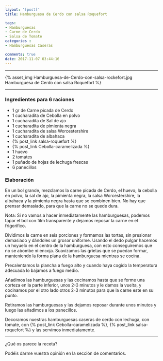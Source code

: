 ```yaml
---
layout: '[post]'
title: Hamburguesa de Cerdo con salsa Roquefort

tags:
- Hamburguesas
- Carne de Cerdo
- Salsa de Tomate
categories :
- Hamburguesas Caseras

comments: true
date: 2017-11-07 03:44:16
---
```

---
{% asset_img Hamburguesa-de-Cerdo-con-salsa-rockefort.jpg Hamburguesa de Cerdo con salsa Roquefort %}


---


### Ingredientes para 6 raciones

- 1 gr de Carne picada de Cerdo
- 1 cucharadita de Cebolla en polvo
- 1 cucharadita de Sal de ajo
- 1 cucharadita de pimienta negra
- 1 cucharadita de salsa Worcestershire
- 1 cucharadita de albahaca
- {% post_link salsa-roquefort %}
- {% post_link Cebolla-caramelizada %}
- 1 huevo
- 2 tomates
- 1 puñado de hojas de lechuga frescas
- 6 panecillos

### Elaboración


En un bol grande, mezclamos la carne picada de Cerdo, el huevo, la cebolla en polvo, la sal de ajo, la pimienta negra, la salsa Worcestershire, la albahaca y la pimienta negra hasta que se combinen bien. No hay que prensar demasiado, para que la carne no se quede dura.

Nota: Si no vamos a hacer inmediatamente las hamburguesas, podemos tapar el bol con film transparente y dejamos reposar la carne en el frigorífico.

Dividimos la carne en seis porciones y formamos las tortas, sin presionar demasiado y dándoles un grosor uniforme. Usando el dedo pulgar hacemos un hoyuelo en el centro de la hamburguesa, con esto conseguiremos que no se abombe ni encoja.
Suavizamos las grietas que se puedan formar, manteniendo la forma plana de la hamburguesa mientras se cocina.


Precalentamos la plancha a fuego alto y cuando haya cogido la temperatura adecuada lo bajamos a fuego medio.

Añadimos las hamburguesas y las cocinamos hasta que se forme una corteza en la parte inferior,  unos
2-3 minutos y le damos la vuelta, y cocinamos por el otro lado otros 2-3 minutos para que la carne este en su punto.

Retiramos las hamburguesas y las dejamos reposar durante unos minutos y luego las añadimos a los panecillos.

Decoramos nuestras hamburguesas caseras de cerdo con lechuga, con tomate, con {% post_link Cebolla-caramelizada %}, {% post_link salsa-roquefort %} y las servimos inmediatamente.



---

¿Qué os parece la receta?

Podéis darme vuestra opinión en la sección de comentarios.

